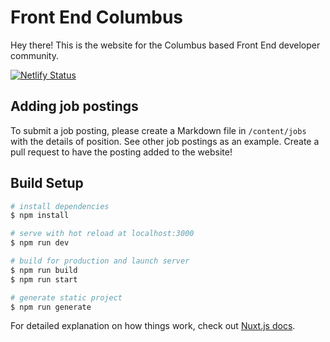 # Front End Columbus

Hey there! This is the website for the Columbus based Front End developer community. 

[![Netlify Status](https://api.netlify.com/api/v1/badges/4a903690-26a3-4ecf-85d8-0373b834a931/deploy-status)](https://app.netlify.com/sites/nifty-pare-29e1ff/deploys)

## Adding job postings

To submit a job posting, please create a Markdown file in `/content/jobs` with the details of position. See other job postings as an example. Create a pull request to have the posting added to the website!

## Build Setup

```bash
# install dependencies
$ npm install

# serve with hot reload at localhost:3000
$ npm run dev

# build for production and launch server
$ npm run build
$ npm run start

# generate static project
$ npm run generate
```

For detailed explanation on how things work, check out [Nuxt.js docs](https://nuxtjs.org).
